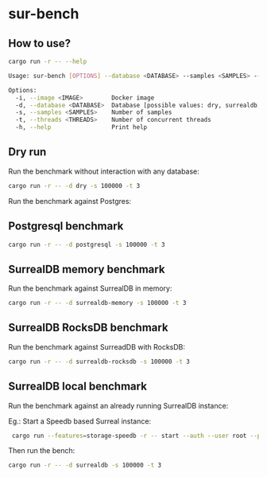 # sur-bench

## How to use?

```bash
cargo run -r -- --help
```

```bash
Usage: sur-bench [OPTIONS] --database <DATABASE> --samples <SAMPLES> --threads <THREADS>

Options:
  -i, --image <IMAGE>        Docker image
  -d, --database <DATABASE>  Database [possible values: dry, surrealdb, surrealdb-memory, surrealdb-rocksdb, surrealdb-speedb, mongodb, postgresql]
  -s, --samples <SAMPLES>    Number of samples
  -t, --threads <THREADS>    Number of concurrent threads
  -h, --help                 Print help
```

## Dry run

Run the benchmark without interaction with any database:

```bash
cargo run -r -- -d dry -s 100000 -t 3
```

Run the benchmark against Postgres:

## Postgresql benchmark

```bash
cargo run -r -- -d postgresql -s 100000 -t 3
```

## SurrealDB memory benchmark

Run the benchmark against SurrealDB in memory:

```bash
cargo run -r -- -d surrealdb-memory -s 100000 -t 3
```

## SurrealDB RocksDB benchmark

Run the benchmark against SurreadDB with RocksDB:

```bash
cargo run -r -- -d surrealdb-rocksdb -s 100000 -t 3
```

## SurrealDB local benchmark

Run the benchmark against an already running SurrealDB instance:

Eg.: Start a Speedb based Surreal instance:

```bash
 cargo run --features=storage-speedb -r -- start --auth --user root --pass root speedb:/tmp/sur-bench.db
```

Then run the bench:

```bash
cargo run -r -- -d surrealdb -s 100000 -t 3
```